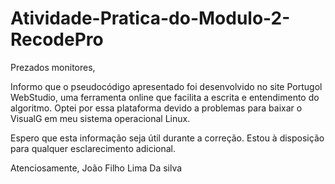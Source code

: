 # Atividade-Pratica-do-Modulo-2-RecodePro

Prezados monitores,

Informo que o pseudocódigo apresentado foi desenvolvido no site Portugol WebStudio, uma ferramenta online que facilita a escrita e entendimento do algoritmo. Optei por essa plataforma devido a problemas para baixar o VisualG em meu sistema operacional Linux.

Espero que esta informação seja útil durante a correção. Estou à disposição para qualquer esclarecimento adicional.

Atenciosamente,
João Filho Lima Da silva
